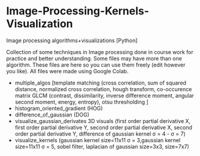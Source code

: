 # Image-Processing-Kernels-Visualization
Image processing algorithms+visualizations [Python]

Collection of some techniques in Image processing done in course work for practice and better understanding. Some files may have more than one algorithm. These files are here so you can use them freely (edit however you like). All files were made using Google Colab.

- multiple_algos [template matching (cross correlation, sum of squared distance, normalized cross correlation, hough transform, co-occurence matrix GLCM (contrast, dissimilarity, inverse difference moment, angular second moment, energy, entropy), otsu thresholding ]
- histogram_oriented_gradient (HOG)
- difference_of_gaussian (DOG)
- visualize_gaussian_derivates 3D visuals (first order partial derivative X, first order partial derivative Y, second order partial derivative X, second order partial derivative Y, difference of gaussian kernel σ = 4 - σ = 7)
- visualize_kernels (gaussian kernel size=11x11 σ = 3,gaussian kernel size=11x11 σ = 5, sobel filter, laplacian of gaussian size=3x3, size=7x7)







